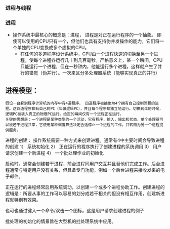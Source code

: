 ###  进程与线程
###  进程
  - 操作系统中最核心的概念是：进程， 进程是对正在运行程序的一个抽象。 即使可以使用的CPU只有一个，但他们也具有支持伪并发操作的能力，它们将一个单独的CPU变换成多个虚拟的CPU。
	- 在任何的多道程序设计系统中，CPU由一个进程快速的切换至另一个进程，使每个进程各运行几十到几百毫秒。严格意义上，某一个瞬间，CPU只能运行一个进程，但在一秒钟内，他能运行多个进程，这样就产生了并行的错觉（伪并行）。一次来区分多处理器系统（能够实现真正的并行）

## 进程模型：
	假设一台躲到程序计算机的内存中有4道程序， 四道程序被抽象为4个拥有自己控制流程的进程。这四道程序都有自己的PC（叫做逻辑PC），并且每个程序都独立地运行。切换到谁的时候，逻辑PC被装入真正的物理PC运行。给定的瞬间仅有一个进程正在运行。
	关键的思想是：一个进程是某种类型的一个活动，它有程序，输入，输出和状态，单个处理器可以被若干进程共享，它使用某种调度算法决定合适停止一个进程的工作，并转而为另一个进程提供服务。

进程的创建：
	操作系统需要一种方式来创建进程。通常有4中主要时间会导致进程的创建
	1） 系统初始化
	2） 正在运行的程序执行了创建进程的系统调用
	3） 用户请求创建一个新进程
	4） 一个批处理作业的初始化

启动时，通常会创建若干进程，前台进程同用户交互并且替他们完成工作。后台进程通常与特定用户没有关系，但具备专门功能，例如一个后台进程来接收发来的电子邮件。

正在运行的进程经常启用系统调动，以创建一个或多个进程协助工作。创建进程的逻辑是：所要从事的工作可以容易的划分成若干相关的但没有相互作用，创建新进程就特别有效果。

也可也通过键入一个命令/双击一个图标。这是用户请求创建进程的例子

批处理的初始化的情景旨在大型机的批处理系统中应用。
